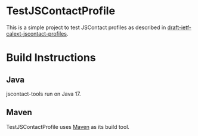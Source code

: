 # TestJSContactProfile

This is a simple project to test JSContact profiles as described in [draft-ietf-calext-jscontact-profiles](https://datatracker.ietf.org/doc/draft-ietf-calext-jscontact-profiles/).

# Build Instructions

## Java

jscontact-tools run on Java 17.

## Maven

TestJSContactProfile uses [Maven](http://maven.apache.org/) as its build tool.


